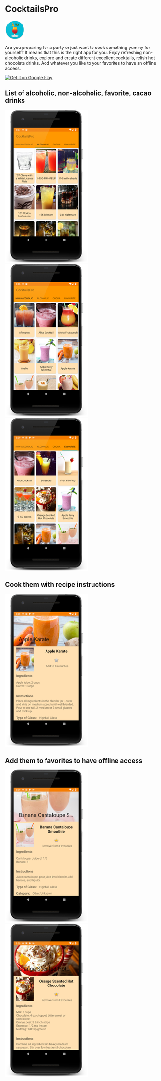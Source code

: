 # CocktailsPro

<img src="app/src/main/res/mipmap-xxxhdpi/ic_launcher.png" height="64px" />

Are you preparing for a party or just want to cook something yummy for yourself? It means that this is the right app for you. Enjoy refreshing non-alcoholic drinks, explore and create different excellent cocktails, relish hot chocolate drinks. Add whatever you like to your favorites to have an offline access.

<a href='https://play.google.com/store/apps/details?id=ch.sheremet.katarina.cocktailspro'><img alt='Get it on Google Play' src='https://play.google.com/intl/en_us/badges/images/generic/en_badge_web_generic.png' height='64px'/></a>

## List of alcoholic, non-alcoholic, favorite, cacao drinks

<img src="screenshots/cocktailspro_alcoholic_framed.png" height="500px" /><img src="screenshots/cocktailspro_nonalcoholic_framed.png" height="500px" /><img src="screenshots/cocktailspro_favorite_list_framed.png" height="500px" />

## Cook them with recipe instructions
<img src="screenshots/cocktailspro_recipe_framed.png" height="500px" />


## Add them to favorites to have offline access
<img src="screenshots/cocktailspro_favorite_framed.png" height="500px" /><img src="screenshots/cocktailspro_chocolate_recipe_framed.png" height="500px" />


